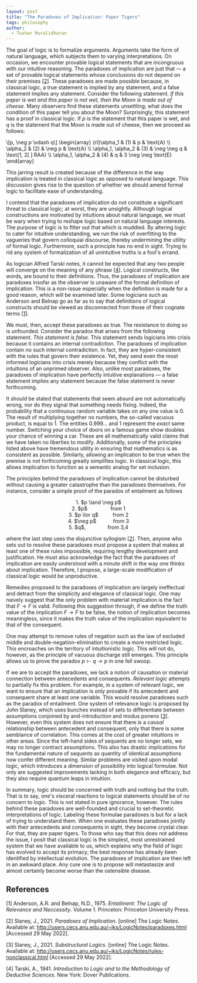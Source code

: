 ```yaml
---
layout: post
title: "The Paradoxes of Implication: Paper Tigers"
tags: philosophy
author:
  - Tushar Muralidharan
---
```

The goal of logic is to formalize arguments. Arguments take the form of natural language, which subjects them to varying interpretations. On occasion, we encounter provable logical statements that are incongruous with our intuitive reasoning. The paradoxes of implication are just that — a set of provable logical statements whose conclusions do not depend on their premises [[2](#paradoxes)]. These paradoxes are made possible because, in classical logic, a true statement is implied by any statement, and a false statement implies any statement. Consider the following statement. *If this paper is wet and this paper is not wet, then the Moon is made out of cheese.* Many observers find these statements unsettling; what does the condition of this paper tell you about the Moon? Surprisingly, this statement has a proof in classical logic. If $p$ is the statement that this paper is wet, and $q$ is the statement that the Moon is made out of cheese, then we proceed as follows:

\\[p, \neg p \vdash q\\]
\begin{array} {rl}\alpha_1 & (1) & p & \text{A} \\\\ \alpha_2 & (2) & \neg p & \text{A} \\\\ \alpha_1, \alpha_2 & (3) & \neg \neg q & \text{1, 2[ ] RAA} \\\\ \alpha_1, \alpha_2 & (4) & q & 3 \neg \neg \text{E}  \end{array}

This jarring result is created because of the difference in the way implication is treated in classical logic as opposed to natural language. This discussion gives rise to the question of whether we should amend formal logic to facilitate ease of understanding.

I contend that the paradoxes of implication do not constitute a significant threat to classical logic; at worst, they are unsightly. Although logical constructions are motivated by intuitions about natural language, we must be wary when trying to reshape logic based on natural language interests. The purpose of logic is to filter out that which is muddled. By altering logic to cater for intuitive understanding, we run the risk of overfitting to the vagueries that govern colloquial discourse, thereby undermining the utility of formal logic. Furthermore, such a principle has no end in sight. Trying to rid any system of formalization of all unintuitive truths is a fool's errand.

As logician Alfred Tarski notes, it cannot be expected that any two people will converge on the meaning of any phrase [[4](#tarski)]. Logical constructs, like words, are bound to their definitions. Thus, the paradoxes of implication are paradoxes insofar as the observer is unaware of the formal definition of implication. This is a non-issue especially when the definition is made for a good reason, which will be examined later. Some logicians such as Anderson and Belnap go as far as to say that definitions of logical constructs should be viewed as disconnected from those of their cognate terms [[1](#anderson-belnap)].

We must, then, accept these paradoxes as true. The resistance to doing so is unfounded. Consider the paradox that arises from the following statement. *This statement is false.* This statement sends logicians into crisis because it contains an internal contradiction. The paradoxes of implication contain no such internal contradiction. In fact, they are hyper-consistent with the rules that govern their existence. Yet, they send even the most informed logicians into crisis merely because they conflict with the intuitions of an unprimed observer. Also, unlike most paradoxes, the paradoxes of implication have perfectly intuitive explanations — a false statement implies any statement because the false statement is never forthcoming.

It should be stated that statements that seem absurd are not automatically wrong, nor do they signal that something needs fixing. Indeed, the probability that a continuous random variable takes on any one value is 0. The result of multiplying together no numbers, the so-called vacuous product, is equal to 1. The entities $0.999...$ and $1$ represent the *exact* same number. Switching your choice of doors on a famous game show doubles your chance of winning a car. These are all mathematically valid claims that we have taken no liberties to modify. Additionally, some of the principles listed above have tremendous utility in ensuring that mathematics is as consistent as possible. Similarly, allowing an implication to be true when the premise is not forthcoming greatly simplifies logic. In classical logic, this allows implication to function as a semantic analog for set inclusion.

The principles behind the paradoxes of implication cannot be disturbed without causing a greater catastrophe than the paradoxes themselves. For instance, consider a simple proof of the paradox of entailment as follows

<p style="text-align: center;">
1. $p \land \neg p$<br>
2. $p$&emsp;&emsp;&emsp;&emsp;&ensp;from 1<br>
3. $p \lor q$&emsp;&emsp;&ensp;&nbsp;from 2<br>
4. $\neg p$&emsp;&emsp;&emsp;&nbsp;from 3<br>
5. $q$,&emsp;&emsp;&emsp;&emsp;&nbsp;from 3,4<br>
</p>

where the last step uses the disjunctive syllogism [[2](#paradoxes)]. Then, anyone who sets out to resolve these paradoxes must propose a system that makes at least one of these rules impossible, requiring lengthy development and justification. He must also acknowledge the fact that the paradoxes of implication are easily understood with a minute shift in the way one thinks about implication. Therefore, I propose, a large-scale modification of classical logic would be unproductive.

Remedies proposed to the paradoxes of implication are largely ineffectual and detract from the simplicity and elegance of classical logic. One may naively suggest that the only problem with material implication is the fact that $F \rightarrow F$ is valid. Following this suggestion through, if we define the truth value of the implication $F \rightarrow F$ to be false, the notion of implication becomes meaningless, since it makes the truth value of the implication equivalent to that of the consequent.

One may attempt to remove rules of negation such as the law of excluded middle and double-negation-elimination to create a more restricted logic. This encroaches on the territory of intuitionistic logic. This will not do, however, as the principle of vacuous discharge still emerges. This principle allows us to prove the paradox $p \vdash q \rightarrow p$ in one fell swoop.

If we are to accept the paradoxes, we lack a notion of causation or material connection between antecedents and consequents. *Relevant logic* attempts to partially fix this problem. For example, in a system of relevant logic, we want to ensure that an implication is only provable if its antecedent and consequent share at least one variable. This would resolve paradoxes such as the paradox of entailment. One system of relevance logic is proposed by John Slaney, which uses bunches instead of sets to differentiate between assumptions conjoined by and-introduction and modus ponens [[3](#substructural)]. However, even this system does not ensure that there is a *causal* relationship between antecedent and consequent, only that there is some semblance of correlation. This comes at the cost of greater intuitions in other areas. Since the left-hand sides of sequents are no longer sets, we may no longer contract assumptions. This also has drastic implications for the fundamental nature of sequents as quantity of identical assumptions now confer different meaning. Similar problems are visited upon modal logic, which introduces a dimension of possibility into logical formulae. Not only are suggested improvements lacking in both elegance and efficacy, but they also require quantum leaps in intuition.

In summary, logic should be concerned with truth and nothing but the truth. That is to say, one's visceral reactions to logical statements should be of no concern to logic. This is not stated in pure ignorance, however. The rules behind these paradoxes are well-founded and crucial to set-theoretic interpretations of logic. Labeling these formulae paradoxes is but for a lack of trying to understand them. When one evaluates these paradoxes jointly with their antecedents and consequents in sight, they become crystal clear. For that, they are paper tigers. To those who say that this does not address the issue, I posit that classical logic is the simplest, most unrestrained system that we have available to us, which explains why the field of logic has evolved to accept its primacy; the best response has already been identified by intellectual evolution. The paradoxes of implication are then left in an awkward place. Any cure one is to propose will metastasize and almost certainly become worse than the ostensible disease.

## References

[<a name="anderson-belnap">1</a>] Anderson, A.R. and Belnap, N.D., 1975. *Entailment: The Logic of Relevance and Neccessity*. Volume 1. Princeton: Princeton University Press.

[<a name="paradoxes">2</a>] Slaney, J., 2021. *Paradoxes of Implication*. [online] The Logic Notes. Available at: <http://users.cecs.anu.edu.au/~jks/LogicNotes/paradoxes.html> [Accessed 29 May 2022].

[<a name="substructural">3</a>] Slaney, J., 2021. *Substructural Logics*. [online] The Logic Notes. Available at: <http://users.cecs.anu.edu.au/~jks/LogicNotes/rules-nonclassical.html> [Accessed 29 May 2022].

[<a name="tarski">4</a>] Tarski, A., 1941. *Introduction to Logic and to the Methodology of Deductive Sciences*. New York: Dover Publications.
